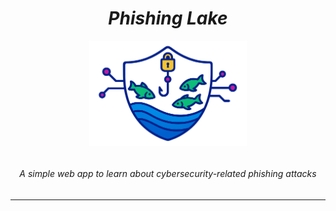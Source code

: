 <div align='center'>
    <h1><b><i>Phishing Lake</i></b></h1>
    <img src="./assets/img/banner.png" alt="Phishing Lake Banner" width="50%" align="center">
    <br/>
    <br/>
    <h6>A simple web app to learn about cybersecurity-related phishing attacks</h6>
    <hr/>
</div>


